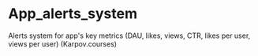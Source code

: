# App_alerts_system
Alerts system for app's key metrics (DAU, likes, views, CTR, likes per user, views per user) (Karpov.courses)
